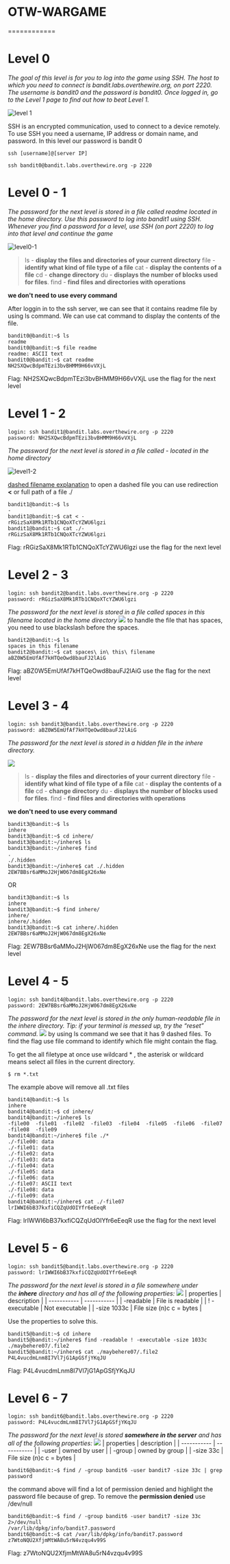 # OTW-WARGAME
============
# Level 0 
*The goal of this level is for you to log into the game using SSH. The host to which you need to connect is bandit.labs.overthewire.org, on port 2220. The username is bandit0 and the password is bandit0. Once logged in, go to the Level 1 page to find out how to beat Level 1.*

![level 1](https://lh3.googleusercontent.com/vpkDm4ElFGg6z_2JKtRwl9C7cQRbORi8r9zXLHqAs3T38eQS6QS52WKkx0oVAVHBeJr2HvZNgFxc1g1fl3H1a3WdHfb1-pf__6mBflMefl_V-TZyffbvz8h83DGujx1hHLKkYn5-RmqN3tkm5c1MhME)

SSH is an encrypted communication, used to connect to a device remotely.
To use SSH you need a username, IP address or domain name, and password.
In this level our password is bandit 0
```console
ssh [username]@[server IP]
```
```console
ssh bandit0@bandit.labs.overthewire.org -p 2220
```

# Level  0 - 1
*The password for the next level is stored in a file called readme located in the home directory. Use this password to log into bandit1 using SSH. Whenever you find a password for a level, use SSH (on port 2220) to log into that level and continue the game*

![level0-1](https://lh4.googleusercontent.com/s0NxVXkq9TlxyKjQK8psUwrim2SrZcWMm4wZSbkVSIfV08WJF0Je6toSf5NFwLHZK-COQISy_iaZRUVMxfvzqQx5PdCPRX8imYDdBFFyPa6bWn6m9d8vNsSZ0WZD-qMn94Uro3FqY9XFd76VLOVSBEQ)

> ls - **display the files and directories of your current directory**
> file - **identify what kind of file type of a file**
> cat - **display the contents of a file**
> cd - **change directory**
> du - **displays the number of blocks used for files**.
> find - **find files and directories with operations**

**we don't need to use every command**

After loggin in to the ssh server, we can see that it contains readme file by using ls command. We can use cat command to display the contents of the file.

```console
bandit0@bandit:~$ ls                                                                                                    readme                                                                                                                  bandit0@bandit:~$ file readme                                                                                           readme: ASCII text                                                                                                      bandit0@bandit:~$ cat readme                                                                                            NH2SXQwcBdpmTEzi3bvBHMM9H66vVXjL
```
Flag: NH2SXQwcBdpmTEzi3bvBHMM9H66vVXjL
use the flag for the next level

# Level 1 - 2
```console
login: ssh bandit1@bandit.labs.overthewire.org -p 2220
password: NH2SXQwcBdpmTEzi3bvBHMM9H66vVXjL
```
*The password for the next level is stored in a file called - located in the home directory*

![level1-2](https://lh4.googleusercontent.com/5N3pZo_X6L-QH6_xC-nk4BhD1w6Y2F2MJLJ_SMgMfmSUI06AfoX-YPObTOQWTJL1N2M_pQPZkuNdHPPZL4TxnHabUXVFrjbEvdi23Rr7rVWbI94RVxTUbtBduRGdRLHogYG65eJZZnHJHw6nL4yFOSQ)

[dashed filename explanation](https://www.webservertalk.com/dashed-filename)
to open a dashed file you can use redirection **<** or full path of a file ./
```console
bandit1@bandit:~$ ls
-
bandit1@bandit:~$ cat < -
rRGizSaX8Mk1RTb1CNQoXTcYZWU6lgzi
bandit1@bandit:~$ cat ./-
rRGizSaX8Mk1RTb1CNQoXTcYZWU6lgzi
```
Flag: rRGizSaX8Mk1RTb1CNQoXTcYZWU6lgzi
use the flag for the next level

# Level 2 - 3
```console
login: ssh bandit2@bandit.labs.overthewire.org -p 2220
password: rRGizSaX8Mk1RTb1CNQoXTcYZWU6lgzi
```
*The password for the next level is stored in a file called spaces in this filename located in the home directory*
**![](https://lh4.googleusercontent.com/ie5Gx_SrEzG62BfYMNPH_15HAWkT9T1xDuXHzBWv02erQx-qELtNIoWq_D4mtBhKlLosqLcf1BwMCq-18ewn03FTdeOSxxnZv3LNFsPxw3F3CwGK9iv4b8ENqAiqukUBjRcnWIYyRAJEmsIpUCkFVDM)**
to handle the file that has spaces, you need to use blackslash before the spaces.
```console
bandit2@bandit:~$ ls
spaces in this filename
bandit2@bandit:~$ cat spaces\ in\ this\ filename
aBZ0W5EmUfAf7kHTQeOwd8bauFJ2lAiG
```
Flag: aBZ0W5EmUfAf7kHTQeOwd8bauFJ2lAiG
use the flag for the next level

# Level 3 - 4
```console
login: ssh bandit3@bandit.labs.overthewire.org -p 2220
password: aBZ0W5EmUfAf7kHTQeOwd8bauFJ2lAiG
```
*The password for the next level is stored in a hidden file in the inhere directory.*

**![](https://lh3.googleusercontent.com/VZmrYxgPhNL5H-q8Ecy9wgKOkeyXXF7ARJr_oi5aptbuzx7WgAdWd_-SijmVAqgKT6ssIkBlXqFIHgvewa1s6s5SlRMyt0fFZBDeD4rJObK5lCE5d2389Zg3RAyOhHFe-29Vj3bFK9e8cRJTXlkiJOU)**

> ls - **display the files and directories of your current directory**
> file - **identify what kind of file type of a file**
> cat - **display the contents of a file**
> cd - **change directory**
> du - **displays the number of blocks used for files**.
> find - **find files and directories with operations**

**we don't need to use every command**

```console
bandit3@bandit:~$ ls
inhere
bandit3@bandit:~$ cd inhere/
bandit3@bandit:~/inhere$ ls
bandit3@bandit:~/inhere$ find
.
./.hidden
bandit3@bandit:~/inhere$ cat ./.hidden
2EW7BBsr6aMMoJ2HjW067dm8EgX26xNe
```
OR
```console
bandit3@bandit:~$ ls
inhere
bandit3@bandit:~$ find inhere/
inhere/
inhere/.hidden
bandit3@bandit:~$ cat inhere/.hidden
2EW7BBsr6aMMoJ2HjW067dm8EgX26xNe
```
Flag: 2EW7BBsr6aMMoJ2HjW067dm8EgX26xNe
use the flag for the next level

# Level 4 - 5
```console
login: ssh bandit4@bandit.labs.overthewire.org -p 2220
password: 2EW7BBsr6aMMoJ2HjW067dm8EgX26xNe
```
*The password for the next level is stored in the only human-readable file in the inhere directory. Tip: if your terminal is messed up, try the “reset” command.*
**![](https://lh4.googleusercontent.com/ncJDQeTAvLB60XPbaPzuQDe3v6EfIMYwe5Xcbe1KUz5aqT9qkH0YWwy7I0c3joUxqdf7MmBh2HYbiRjEFHj0d4TaidU-P7qvX0WqJe3r9KBVrENU-58VKp90cmmjZjDt0WseKZp0uUtbrWaHeLo1I8Y)**
by using ls command we see that it has 9 dashed files. To find the flag use file command to identify which file might contain the flag.

To get the all filetype at once use wildcard * , the asterisk or wildcard means select all files in the current directory.
```console
$ rm *.txt
```
The example above will remove all .txt files

```console
bandit4@bandit:~$ ls
inhere
bandit4@bandit:~$ cd inhere/
bandit4@bandit:~/inhere$ ls
-file00  -file01  -file02  -file03  -file04  -file05  -file06  -file07  -file08  -file09
bandit4@bandit:~/inhere$ file ./*
./-file00: data
./-file01: data
./-file02: data
./-file03: data
./-file04: data
./-file05: data
./-file06: data
./-file07: ASCII text
./-file08: data
./-file09: data
bandit4@bandit:~/inhere$ cat ./-file07
lrIWWI6bB37kxfiCQZqUdOIYfr6eEeqR
```
Flag: lrIWWI6bB37kxfiCQZqUdOIYfr6eEeqR
use the flag for the next level

# Level 5 - 6
```console
login: ssh bandit5@bandit.labs.overthewire.org -p 2220
password: lrIWWI6bB37kxfiCQZqUdOIYfr6eEeqR
```
*The password for the next level is stored in a file somewhere under the **inhere** directory and has all of the following properties:*
**![](https://lh6.googleusercontent.com/K5vblHlYs1ym20AoC86X2FoACiCuFMHOe2du1Y3tD1wMujTvDDrE2rFn1PKr8hwrmvNJLTPeIEldAm7z44ef_OWjpFKkw4Jiqpi1OQ-CwuIpLsoyLmqXf2txHYYbP5pGyulo4zj8uLaqFeUIOiHrnI8)**
| properties | description |
| ----------- | ----------- |
| -readable | File is readable |
| ! -executable | Not executable |
| -size 1033c | File size (n)c c = bytes |

Use the properties to solve this.
```console
bandit5@bandit:~$ cd inhere
bandit5@bandit:~/inhere$ find -readable ! -executable -size 1033c
./maybehere07/.file2
bandit5@bandit:~/inhere$ cat ./maybehere07/.file2
P4L4vucdmLnm8I7Vl7jG1ApGSfjYKqJU
```
Flag: P4L4vucdmLnm8I7Vl7jG1ApGSfjYKqJU

# Level 6 - 7
```console
login: ssh bandit6@bandit.labs.overthewire.org -p 2220
password: P4L4vucdmLnm8I7Vl7jG1ApGSfjYKqJU
```
*The password for the next level is stored **somewhere in the server** and has all of the following properties:*
**![](https://lh5.googleusercontent.com/eyPvjyksKeuB70x7pajlGbjGQJL1vbReN7nDeBJx8jluyMx0dpXPqSiJpxoOYUb0raqpVxmEiT44TuTJLyKozzMhbc3O29FkOhqamwYzjOroQYbkrQ5DMELGV8wHBgGGcQGzOaezF546ZKkvra8_QG0)**
| properties | description |
| ----------- | ----------- |
| -user | owned by user |
| -group | owned by group |
| -size 33c | File size (n)c c = bytes |

```console
bandit6@bandit:~$ find / -group bandit6 -user bandit7 -size 33c | grep password
```
the command above will find a lot of permission denied and highlight the password file because of grep. To remove the **permission denied** use /dev/null
```console
bandit6@bandit:~$ find / -group bandit6 -user bandit7 -size 33c 2>/dev/null
/var/lib/dpkg/info/bandit7.password
bandit6@bandit:~$ cat /var/lib/dpkg/info/bandit7.password
z7WtoNQU2XfjmMtWA8u5rN4vzqu4v99S
```
Flag: z7WtoNQU2XfjmMtWA8u5rN4vzqu4v99S


